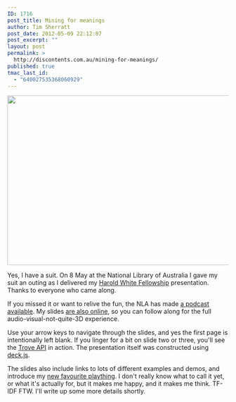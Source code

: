 ```yaml
---
ID: 1716
post_title: Mining for meanings
author: Tim Sherratt
post_date: 2012-05-09 22:12:07
post_excerpt: ""
layout: post
permalink: >
  http://discontents.com.au/mining-for-meanings/
published: true
tmac_last_id:
  - "640027535368060929"
---
```

<a href="http://discontents.com.au/wp-content/uploads/2012/05/harold_white.jpg"><img class="aligncenter size-large wp-image-1717" title="harold_white" src="http://discontents.com.au/wp-content/uploads/2012/05/harold_white-520x385.jpg" alt="" width="520" height="385" /></a>

Yes, I have a suit. On 8 May at the National Library of Australia I gave my suit an outing as I delivered my <a href="http://www.nla.gov.au/awards-and-grants/harold-white-fellowships">Harold White Fellowship</a> presentation. Thanks to everyone who came along.

If you missed it or want to relive the fun, the NLA has made <a href="http://www.nla.gov.au/podcasts/collections.html">a podcast available</a>. My slides <a href="http://wraggelabs.com/shed/presentations/nla/">are also online</a>, so you can follow along for the full audio-visual-not-quite-3D experience.

Use your arrow keys to navigate through the slides, and yes the first page is intentionally left blank. If you linger for a bit on slide two or three, you'll see the <a href="http://trove.nla.gov.au/general/api">Trove API</a> in action. The presentation itself was constructed using <a href="http://imakewebthings.com/deck.js/">deck.js</a>.

The slides also include links to lots of different examples and demos, and introduce my <a href="http://newspapers.wraggelabs.com/difference/">new favourite plaything</a>. I don't really know what to call it yet, or what it's actually for, but it makes me happy, and it makes me think. TF-IDF FTW. I'll write up some more details shortly.